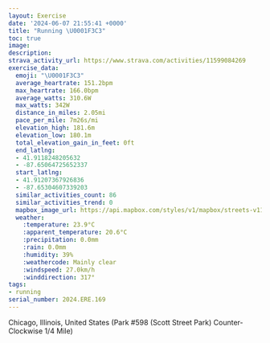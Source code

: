 ```yaml
---
layout: Exercise
date: '2024-06-07 21:55:41 +0000'
title: "Running \U0001F3C3"
toc: true
image:
description:
strava_activity_url: https://www.strava.com/activities/11599084269
exercise_data:
  emoji: "\U0001F3C3"
  average_heartrate: 151.2bpm
  max_heartrate: 166.0bpm
  average_watts: 310.6W
  max_watts: 342W
  distance_in_miles: 2.05mi
  pace_per_mile: 7m26s/mi
  elevation_high: 181.6m
  elevation_low: 180.1m
  total_elevation_gain_in_feet: 0ft
  end_latlng:
  - 41.9118248205632
  - -87.65064725652337
  start_latlng:
  - 41.91207367926836
  - -87.65304607339203
  similar_activities_count: 86
  similar_activities_trend: 0
  mapbox_image_url: https://api.mapbox.com/styles/v1/mapbox/streets-v11/static/path-5+787af2-1.0(g%7Bx~Fpk~uOAcBVUpAwBTWjAqBQa%40AQC%7DG%40WEcF%40yAEuA%40k%40AYB%7B%40Dm%40AkAEo%40CqA%40OFID%3F%5CDZCr%40%40FF%3Ff%40BbA%3FrAFtADLNNPHN%40z%40CXCVOPc%40%40QEgDMe%40MQKGMA%5BBc%40%3Fa%40FOLOZEj%40BlAAl%40B%60%40BNV%5EXHjAE%5EMHKN%5DBQCcB%3FiAGUOSQKMC%5B%40c%40CQ%40YLMRGVE%5E%40vCH%60%40JPRNTBt%40Cb%40IHGNSJW%3Fw%40CaCEWKSKIMEa%40Eg%40DQ%3F%5DPMTGr%40%3F%60%40EZ%3FvABPV%5ENJVBpAETKRa%40DWAiCEi%40K%5BSSYIsB%3FQGMKIA%5DDc%40ES%40YHOLOFCD%40dAN%60FCnBGv%40DjA%40fA%3Fp%40C%60%40D%7CC%40hG),pin-s-s+e5b22e(-87.65129,41.91172),pin-s-f+89ae00(-87.6492999999999,41.91098999999998)/auto/800x800?access_token=pk.eyJ1Ijoiam9zaGJlY2ttYW4iLCJhIjoiY205eWR2aDd1MWZ6djJrbXc4a3M0bWZleiJ9.XiG9OWkNcZk2QzjJbxLB4A
  weather:
    :temperature: 23.9°C
    :apparent_temperature: 20.6°C
    :precipitation: 0.0mm
    :rain: 0.0mm
    :humidity: 39%
    :weathercode: Mainly clear
    :windspeed: 27.0km/h
    :winddirection: 317°
tags:
- running
serial_number: 2024.ERE.169
---
```

Chicago, Illinois, United States (Park #598 (Scott Street Park) Counter-Clockwise 1/4 Mile)
